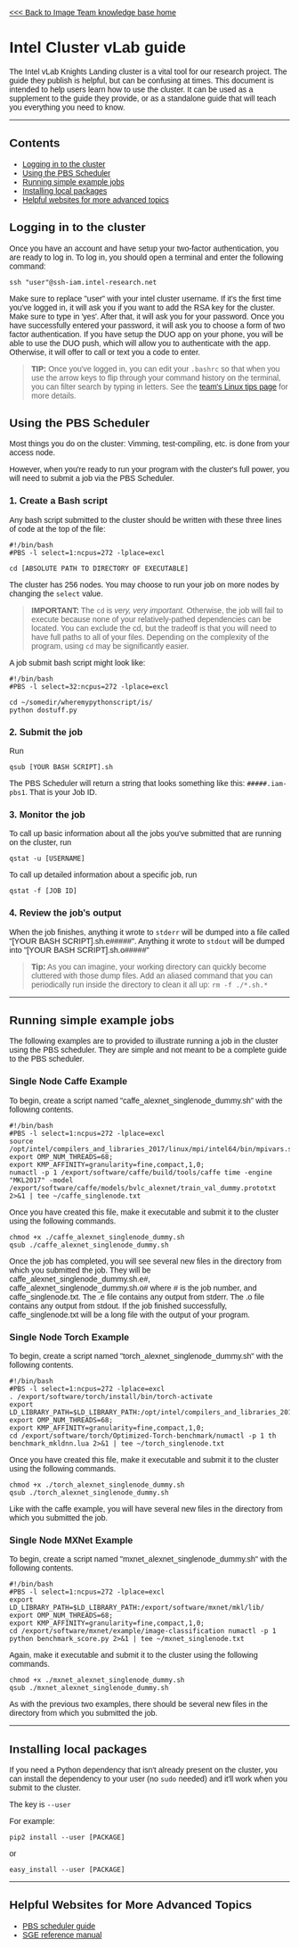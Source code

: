 <link href="https://fonts.googleapis.com/css?family=Ubuntu" rel="stylesheet"> 
<div markdown="1" style="font-family: 'Ubuntu', sans-serif">

[<<< Back to Image Team knowledge base home](index)

[//]: # (YOUR MARKDOWN CODE STARTS BELOW THIS LINE!!!)




# Intel Cluster vLab guide
The Intel vLab Knights Landing cluster is a vital tool for our research project.
The guide they publish is helpful, but can be confusing at times. 
This document is intended to help users learn how to use the 
cluster.  It can be used as a supplement to the guide they 
provide, or as a standalone guide that will teach you everything 
you need to know.

-------

## Contents
* [Logging in to the cluster](#logging-in-to-the-cluster)
* [Using the PBS Scheduler](#using-the-pbs-scheduler)
* [Running simple example jobs](#running-simple-example-jobs)
* [Installing local packages](#installing-local-packages)
* [Helpful websites for more advanced topics](#helpful-websites-for-more-advanced-topics)


## Logging in to the cluster
Once you have an account and have setup your two-factor authentication, you are ready to log in.  To log in, you should open a terminal and enter the following command:
```
ssh "user"@ssh-iam.intel-research.net
```
Make sure to replace "user" with your intel cluster username.  If it's the first time you've logged in, it will ask you if you want to add the RSA key for the cluster.  Make sure to type in 'yes'.  After that, it will ask you for your password.  Once you have successfully entered your password, it will ask you to choose a form of two factor authentication.  If you have setup the DUO app on your phone, you will be able to use the DUO push, which will allow you to authenticate with the app.  Otherwise, it will offer to call or text you a code to enter.

> **TIP:** Once you've logged in, you can edit your ```.bashrc``` so that when you use the arrow keys to flip through your command history on the terminal, you can filter search by typing in letters. See the [team's Linux tips page](linux_tips) for more details.


## Using the PBS Scheduler
Most things you do on the cluster: Vimming, test-compiling, etc. is done from your access node.

However, when you're ready to run your program with the cluster's full power, you will need to submit a job via the PBS Scheduler.

### 1. Create a Bash script
Any bash script submitted to the cluster should be written  with these three lines of code at the top of the file:
```
#!/bin/bash
#PBS -l select=1:ncpus=272 -lplace=excl

cd [ABSOLUTE PATH TO DIRECTORY OF EXECUTABLE]
```

The cluster has 256 nodes.  You may choose to run your job on more nodes by changing the ```select``` value.

> **IMPORTANT:** The ```cd``` is *very, very important.*  Otherwise, the job will fail to execute because none of your relatively-pathed dependencies can be located.  You can exclude the cd, but the tradeoff is that you will need to have full paths to all of your files.  Depending on the complexity of the program, using ```cd``` may be significantly easier.  

A job submit bash script might look like:
```
#!/bin/bash
#PBS -l select=32:ncpus=272 -lplace=excl

cd ~/somedir/wheremypythonscript/is/
python dostuff.py
```

### 2. Submit the job
Run
```
qsub [YOUR BASH SCRIPT].sh
```
The PBS Scheduler will return a string that looks something like this:
```#####.iam-pbs1```.  That is your Job ID.

### 3. Monitor the job
To call up basic information about all the jobs you've submitted that are running on the cluster, run
```
qstat -u [USERNAME]
```

To call up detailed information about a specific job, run
```
qstat -f [JOB ID]
```

### 4. Review the job's output
When the job finishes, anything it wrote to ```stderr``` will be dumped into a file called "[YOUR BASH SCRIPT].sh.e#####".  Anything it wrote to ```stdout``` will be dumped into "[YOUR BASH SCRIPT].sh.o#####"
> **Tip:** As you can imagine, your working directory can quickly become cluttered with those dump files.  Add an aliased command that you can periodically run inside the directory to clean it all up:
```rm -f ./*.sh.*```

-------

## Running simple example jobs
The following examples are to provided to illustrate running a 
job in the cluster using the PBS scheduler.  They are simple 
and not meant to be a complete guide to the PBS scheduler.  

### Single Node Caffe Example
To begin, create a script named 
"caffe_alexnet_singlenode_dummy.sh" with the following contents.  
```
#!/bin/bash
#PBS -l select=1:ncpus=272 -lplace=excl
source /opt/intel/compilers_and_libraries_2017/linux/mpi/intel64/bin/mpivars.sh
export OMP_NUM_THREADS=68;
export KMP_AFFINITY=granularity=fine,compact,1,0;
numactl -p 1 /export/software/caffe/build/tools/caffe time -engine "MKL2017" -model
/export/software/caffe/models/bvlc_alexnet/train_val_dummy.prototxt 2>&1 | tee ~/caffe_singlenode.txt
```
Once you have created this file, make it executable and submit 
it to the cluster using the following commands.

```
chmod +x ./caffe_alexnet_singlenode_dummy.sh
qsub ./caffe_alexnet_singlenode_dummy.sh
```
Once the job has completed, you will see several new files in the
directory from which you submitted the job.  They will be 
caffe_alexnet_singlenode_dummy.sh.e#, 
caffe_alexnet_singlenode_dummy.sh.o# where # is the 
job number, and caffe_singlenode.txt.  The .e file contains any 
output from stderr.  The .o file contains any output from 
stdout.  If the job finished successfully, caffe_singlenode.txt 
will be a long file with the output of your program.  

### Single Node Torch Example
To begin, create a script named 
"torch_alexnet_singlenode_dummy.sh" with the following contents.

```
#!/bin/bash
#PBS -l select=1:ncpus=272 -lplace=excl
. /export/software/torch/install/bin/torch-activate
export LD_LIBRARY_PATH=$LD_LIBRARY_PATH:/opt/intel/compilers_and_libraries_2017.1.132/linux/compiler/lib/intel64_lin/
export OMP_NUM_THREADS=68;
export KMP_AFFINITY=granularity=fine,compact,1,0;
cd /export/software/torch/Optimized-Torch-benchmark/numactl -p 1 th benchmark_mkldnn.lua 2>&1 | tee ~/torch_singlenode.txt
```
Once you have created this file, make it executable and submit 
it to the cluster using the following commands. 
```
chmod +x ./torch_alexnet_singlenode_dummy.sh
qsub ./torch_alexnet_singlenode_dummy.sh
``` 
Like with the caffe example, you will have several new files 
in the directory from which you submitted the job. 

### Single Node MXNet Example
To begin, create a script named 
"mxnet_alexnet_singlenode_dummy.sh" with the following contents.

```
#!/bin/bash
#PBS -l select=1:ncpus=272 -lplace=excl
export LD_LIBRARY_PATH=$LD_LIBRARY_PATH:/export/software/mxnet/mkl/lib/
export OMP_NUM_THREADS=68;
export KMP_AFFINITY=granularity=fine,compact,1,0;
cd /export/software/mxnet/example/image-classification numactl -p 1 python benchmark_score.py 2>&1 | tee ~/mxnet_singlenode.txt
```
Again, make it executable and submit it to the cluster using 
the following commands.
```
chmod +x ./mxnet_alexnet_singlenode_dummy.sh
qsub ./mxnet_alexnet_singlenode_dummy.sh
``` 
As with the previous two examples, there should be several new 
files in the directory from which you submitted the job.  

------

## Installing local packages
If you need a Python dependency that isn't already present on the cluster, you can install the dependency to your user (no ```sudo``` needed) and it'll work when you submit to the cluster.

The key is ```--user```

For example:
```
pip2 install --user [PACKAGE]
````
or
```
easy_install --user [PACKAGE]
````
------

## Helpful Websites for More Advanced Topics
- [PBS scheduler guide](http://www.pbsworks.com/pdfs/PBSProUserGuide13.1.pdf)
- [SGE reference manual](http://gridscheduler.sourceforge.net/htmlman/manuals.html)






[//]: # (YOUR MARKDOWN CODE ENDS ABOVE THIS LINE!!!)

</div>